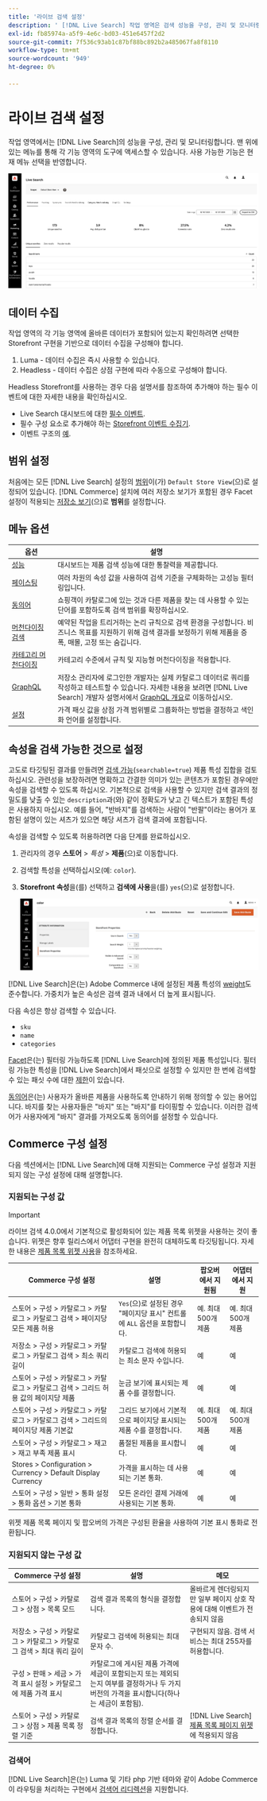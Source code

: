 ```yaml
---
title: '라이브 검색 설정'
description: ' [!DNL Live Search] 작업 영역은 검색 성능을 구성, 관리 및 모니터링하는 데 사용됩니다.'
exl-id: fb85974a-a5f9-4e6c-bd03-451e6457f2d2
source-git-commit: 7f536c93ab1c87bf88bc892b2a485067fa8f8110
workflow-type: tm+mt
source-wordcount: '949'
ht-degree: 0%

---
```


# 라이브 검색 설정

작업 영역에서는 [!DNL Live Search]의 성능을 구성, 관리 및 모니터링합니다. 맨 위에 있는 메뉴를 통해 각 기능 영역의 도구에 액세스할 수 있습니다. 사용 가능한 기능은 현재 메뉴 선택을 반영합니다.

![Workspace](assets/workspace.png)

## 데이터 수집

작업 영역의 각 기능 영역에 올바른 데이터가 포함되어 있는지 확인하려면 선택한 Storefront 구현을 기반으로 데이터 수집을 구성해야 합니다.

1. Luma - 데이터 수집은 즉시 사용할 수 있습니다.
1. Headless - 데이터 수집은 상점 구현에 따라 수동으로 구성해야 합니다.

Headless Storefront를 사용하는 경우 다음 설명서를 참조하여 추가해야 하는 필수 이벤트에 대한 자세한 내용을 확인하십시오.

- Live Search 대시보드에 대한 [필수 이벤트](events.md).
- 필수 구성 요소로 추가해야 하는 [Storefront 이벤트 수집기](https://developer.adobe.com/commerce/services/shared-services/storefront-events/collector/).
- 이벤트 구조의 [예](https://github.com/adobe/commerce-events/tree/main/examples).

## 범위 설정

처음에는 모든 [!DNL Live Search] 설정의 [범위](https://experienceleague.adobe.com/docs/commerce-admin/start/setup/websites-stores-views.html#scope-settings)이(가) `Default Store View`(으)로 설정되어 있습니다. [!DNL Commerce] 설치에 여러 저장소 보기가 포함된 경우 Facet 설정이 적용되는 [저장소 보기](https://experienceleague.adobe.com/docs/commerce-admin/start/setup/websites-stores-views.html)(으)로 **범위**&#x200B;를 설정합니다.

## 메뉴 옵션

| 옵션 | 설명 |
|--- |--- |
| [성능](performance.md) | 대시보드는 제품 검색 성능에 대한 통찰력을 제공합니다. |
| [페이스팅](facets.md) | 여러 차원의 속성 값을 사용하여 검색 기준을 구체화하는 고성능 필터링입니다. |
| [동의어](synonyms.md) | 쇼핑객이 카탈로그에 있는 것과 다른 제품을 찾는 데 사용할 수 있는 단어를 포함하도록 검색 범위를 확장하십시오. |
| [머천다이징 검색](rules.md) | 예약된 작업을 트리거하는 논리 규칙으로 검색 환경을 구성합니다. 비즈니스 목표를 지원하기 위해 검색 결과를 보정하기 위해 제품을 증폭, 매몰, 고정 또는 숨깁니다. |
| [카테고리 머천다이징](category-merch.md) | 카테고리 수준에서 규칙 및 지능형 머천다이징을 적용합니다. |
| [GraphQL](graphql.md) | 저장소 관리자에 로그인한 개발자는 실제 카탈로그 데이터로 쿼리를 작성하고 테스트할 수 있습니다. 자세한 내용을 보려면 [!DNL Live Search] 개발자 설명서에서 [GraphQL 개요](https://developer.adobe.com/commerce/services/graphql/live-search/)로 이동하십시오. |
| [설정](settings.md) | 가격 패싯 값을 상점 가격 범위별로 그룹화하는 방법을 결정하고 색인화 언어를 설정합니다. |

## 속성을 검색 가능한 것으로 설정

고도로 타깃팅된 결과를 만들려면 [검색 가능](https://experienceleague.adobe.com/docs/commerce-admin/catalog/product-attributes/product-attributes.html)(`searchable=true`) 제품 특성 집합을 검토하십시오. 관련성을 보장하려면 명확하고 간결한 의미가 있는 콘텐츠가 포함된 경우에만 속성을 검색할 수 있도록 하십시오. 기본적으로 검색을 사용할 수 있지만 검색 결과의 정밀도를 낮출 수 있는 `description`과(와) 같이 정확도가 낮고 긴 텍스트가 포함된 특성은 사용하지 마십시오. 예를 들어, &quot;반바지&quot;를 검색하는 사람이 &quot;반팔&quot;이라는 용어가 포함된 설명이 있는 셔츠가 있으면 해당 셔츠가 검색 결과에 포함됩니다.

속성을 검색할 수 있도록 허용하려면 다음 단계를 완료하십시오.

1. 관리자의 경우 **스토어** > *특성* > **제품**(으)로 이동합니다.
1. 검색할 특성을 선택하십시오(예: `color`).
1. **Storefront 속성**&#x200B;을(를) 선택하고 **검색에 사용**&#x200B;을(를) `yes`(으)로 설정합니다.

   ![Workspace](assets/attribute-searchable.png)

[!DNL Live Search]은(는) Adobe Commerce 내에 설정된 제품 특성의 [weight](https://experienceleague.adobe.com/docs/commerce-admin/catalog/catalog/search/search-results.html#weighted-search)도 준수합니다. 가중치가 높은 속성은 검색 결과 내에서 더 높게 표시됩니다.

다음 속성은 항상 검색할 수 있습니다.

- `sku`
- `name`
- `categories`

[Facet](facets.md)은(는) 필터링 가능하도록 [!DNL Live Search]에 정의된 제품 특성입니다. 필터링 가능한 특성을 [!DNL Live Search]에서 패싯으로 설정할 수 있지만 한 번에 검색할 수 있는 패싯 수에 대한 [제한](boundaries-limits.md)이 있습니다.

[동의어](synonyms.md)은(는) 사용자가 올바른 제품을 사용하도록 안내하기 위해 정의할 수 있는 용어입니다. 바지를 찾는 사용자들은 &quot;바지&quot; 또는 &quot;바지&quot;를 타이핑할 수 있습니다. 이러한 검색어가 사용자에게 &quot;바지&quot; 결과를 가져오도록 동의어를 설정할 수 있습니다.

## Commerce 구성 설정

다음 섹션에서는 [!DNL Live Search]에 대해 지원되는 Commerce 구성 설정과 지원되지 않는 구성 설정에 대해 설명합니다.

### 지원되는 구성 값

>[!IMPORTANT]
>
>라이브 검색 4.0.0에서 기본적으로 활성화되어 있는 제품 목록 위젯을 사용하는 것이 좋습니다. 위젯은 향후 릴리스에서 어댑터 구현을 완전히 대체하도록 타깃팅됩니다. 자세한 내용은 [제품 목록 위젯 사용](install.md#enable-product-listing-widgets)을 참조하세요.

| Commerce 구성 설정 | 설명 | 팝오버에서 지원됨 | 어댑터에서 지원 |
|---|---|---|---|
| 스토어 > 구성 > 카탈로그 > 카탈로그 > 카탈로그 검색 > 페이지당 모든 제품 허용 | `Yes`(으)로 설정된 경우 &quot;페이지당 표시&quot; 컨트롤에 `ALL` 옵션을 포함합니다. | 예. 최대 500개 제품 | 예. 최대 500개 제품 |
| 저장소 > 구성 > 카탈로그 > 카탈로그 > 카탈로그 검색 > 최소 쿼리 길이 | 카탈로그 검색에 허용되는 최소 문자 수입니다. | 예 | 예 |
| 스토어 > 구성 > 카탈로그 > 카탈로그 > 카탈로그 검색 > 그리드 허용 값의 페이지당 제품 | 눈금 보기에 표시되는 제품 수를 결정합니다. | 예 | 예 |
| 스토어 > 구성 > 카탈로그 > 카탈로그 > 카탈로그 검색 > 그리드의 페이지당 제품 기본값 | 그리드 보기에서 기본적으로 페이지당 표시되는 제품 수를 결정합니다. | 예. 최대 500개 제품 | 예. 최대 500개 제품 |
| 스토어 > 구성 > 카탈로그 > 재고 > 재고 부족 제품 표시 | 품절된 제품을 표시합니다. | 예 | 예 |
| Stores > Configuration > Currency > Default Display Currency | 가격을 표시하는 데 사용되는 기본 통화. | 예 | 예 |
| 스토어 > 구성 > 일반 > 통화 설정 > 통화 옵션 > 기본 통화 | 모든 온라인 결제 거래에 사용되는 기본 통화. | 예 | 예 |

위젯 제품 목록 페이지 및 팝오버의 가격은 구성된 환율을 사용하여 기본 표시 통화로 전환됩니다.

### 지원되지 않는 구성 값

| Commerce 구성 설정 | 설명 | 메모 |
|---|---|---|
| 스토어 > 구성 > 카탈로그 > 상점 > 목록 모드 | 검색 결과 목록의 형식을 결정합니다. | 올바르게 렌더링되지만 일부 페이지 상호 작용에 대해 이벤트가 전송되지 않음 |
| 저장소 > 구성 > 카탈로그 > 카탈로그 > 카탈로그 검색 > 최대 쿼리 길이 | 카탈로그 검색에 허용되는 최대 문자 수. | 구현되지 않음. 검색 서비스는 최대 255자를 허용합니다. |
| 구성 > 판매 > 세금 > 가격 표시 설정 > 카탈로그에 제품 가격 표시 | 카탈로그에 게시된 제품 가격에 세금이 포함되는지 또는 제외되는지 여부를 결정하거나 두 가지 버전의 가격을 표시합니다(하나는 세금이 포함됨). |  |
| 스토어 > 구성 > 카탈로그 > 상점 > 제품 목록 정렬 기준 | 검색 결과 목록의 정렬 순서를 결정합니다. | [!DNL Live Search] [제품 목록 페이지 위젯](plp-styling.md)에 적용되지 않음 |

### 검색어

[!DNL Live Search]은(는) Luma 및 기타 php 기반 테마와 같이 Adobe Commerce이 라우팅을 처리하는 구현에서 [검색어 리디렉션](https://experienceleague.adobe.com/docs/commerce-admin/catalog/catalog/search/search-terms.html)을 지원합니다.
